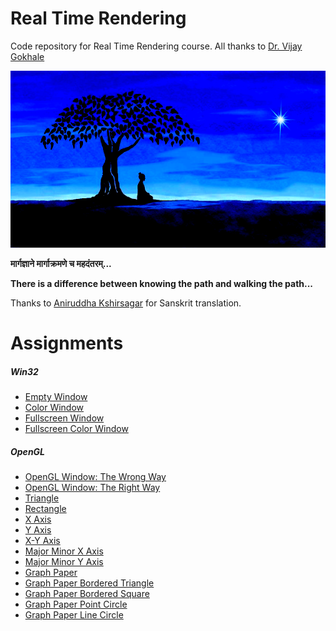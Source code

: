 Real Time Rendering
===================

Code repository for Real Time Rendering course. All thanks to [Dr. Vijay Gokhale](windows/http://astromedicomp.org/dr-vijay-gokhale)

![theUltimateCreation][theUltimateCreation-image]

**मार्गज्ञाने मार्गाक्रमणे च महदंतरम्...**

**There is a difference between knowing the path and walking the path...**

Thanks to [Aniruddha Kshirsagar]() for Sanskrit translation.

# Assignments

##### Win32

* [Empty Window](windows/window)
* [Color Window](windows/colorWindow)
* [Fullscreen Window](windows/fullscreenWindow)
* [Fullscreen Color Window](windows/fullscreenColorWindow)

##### OpenGL

* [OpenGL Window: The Wrong Way](windows/openGLWindowWrongWay)
* [OpenGL Window: The Right Way](windows/openGLWindow)
* [Triangle](windows/triangle)
* [Rectangle](windows/rectangle)
* [X Axis](windows/xAxis)
* [Y Axis](windows/yAxis)
* [X-Y Axis](windows/xyAxis)
* [Major Minor X Axis](windows/majorMinorXAxis)
* [Major Minor Y Axis](windows/majorMinorYAxis)
* [Graph Paper](windows/graphPaper)
* [Graph Paper Bordered Triangle](windows/graphPaperBorderedTriangle)
* [Graph Paper Bordered Square](windows/graphPaperBorderedSquare)
* [Graph Paper Point Circle](windows/graphPaperPointCircle)
* [Graph Paper Line Circle](windows/graphPaperLineCircle)

<!--Image declaration-->

[theUltimateCreation-image]: ./theUltimateCreation.png "The Ultimate Creation"
